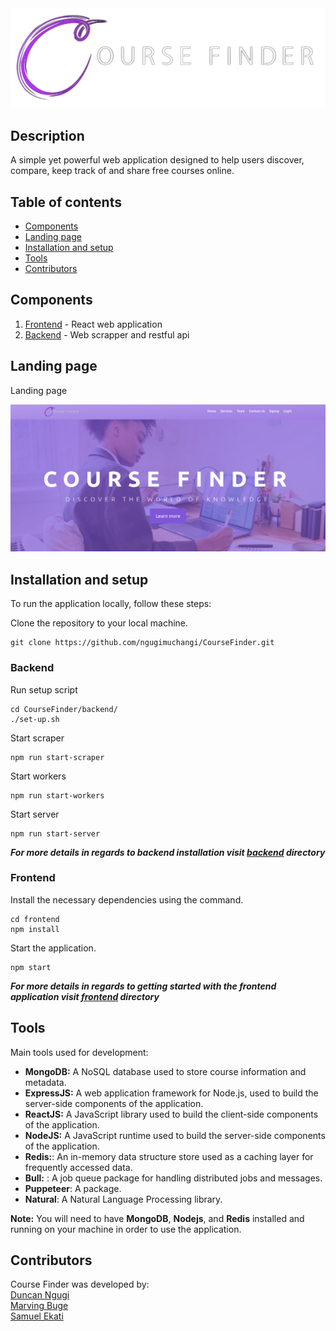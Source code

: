 <img src="./frontend/src/LandingPage/Images/Logos/logo.png" />

## Description
A simple yet powerful web application designed to help users discover, compare, keep track of and share free courses online.

## Table of contents
- [Components](#components)
- [Landing page](#landing-page)
- [Installation and setup](#installation-and-setup)
- [Tools](#tools)
- [Contributors](#contributors)

## Components
1. [Frontend](/app_front-end/) - React web application
2. [Backend](/backend/) - Web scrapper and restful api

## Landing page
Landing page

<img src="./frontend/src/image.png" />

## Installation and setup

To run the application locally, follow these steps:

Clone the repository to your local machine.
```
git clone https://github.com/ngugimuchangi/CourseFinder.git
```

### Backend 
Run setup script
```
cd CourseFinder/backend/
./set-up.sh
```

Start scraper
```
npm run start-scraper
```

Start workers
```
npm run start-workers
```

Start server
```
npm run start-server
```

***For more details in regards to backend installation visit [backend](./backend/) directory***

### Frontend
Install the necessary dependencies using the command.
```
cd frontend
npm install
```

Start the application.
```
npm start
```
***For more details in regards to getting started with the frontend application visit [frontend](./frontend/) directory***


## Tools

Main tools used for development:

* __MongoDB:__ A NoSQL database used to store course information and metadata.
* __ExpressJS:__ A web application framework for Node.js, used to build the server-side components of the application.
* __ReactJS:__ A JavaScript library used to build the client-side components of the application.
* __NodeJS:__ A JavaScript runtime used to build the server-side components of the application.
* __Redis:__: An in-memory data structure store used as a caching layer for frequently accessed data.
* __Bull:__ : A job queue package for handling distributed jobs and messages.
* __Puppeteer__: A package.
* __Natural__: A Natural Language Processing library.

**Note:** You will need to have __MongoDB__, __Nodejs__, and __Redis__ installed and running on your machine in order to use the application.

## Contributors
Course Finder was developed by:     
[Duncan Ngugi](https://github.com/ngugimuchangi)    
[Marving Buge](https://github.com/bugemarvin)   
[Samuel Ekati](https://github.com/Samuthe)  



